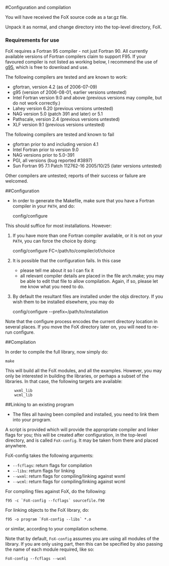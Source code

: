 #Configuration and compilation

You will have received the FoX source code as a tar.gz file.

Unpack it as normal, and change directory into the top-level directory, FoX.


### Requirements for use

FoX requires a Fortran 95 compiler - not just Fortran 90. All currently available versions of Fortran compilers claim to support F95. If your favoured compiler is not listed as working below, I recommend the use of [g95](www.g95.org), which is free to download and use.

The following compilers are tested and are known to work:

* gfortran, version 4.2 (as of 2006-07-09)
* g95 (version of 2006-08-01, earlier versions untested)
* Intel Fortran version 9.0 and above (previous versions may compile, but do not work correctly.)
* Lahey version 6.20 (previous versions untested)
* NAG version 5.0 (patch 391 and later) or 5.1
* Pathscale, version 2.4 (previous versions untested)
* XLF version 9.1 (previous versions untested)

The following compilers are tested and known to fail

* gfortran prior to and including version 4.1
* Intel Fortran prior to version 9.0
* NAG versions prior to 5.0-391
* PGI, all versions (bug reported #3897)
* Sun Fortran 95 7.1 Patch 112762-16 2005/10/25 (later versions untested)

Other compilers are untested; reports of their success or failure are welcomed.

##Configuration

* In order to generate the Makefile, make sure that you have a Fortran compiler in your `PATH`, and do:

	config/configure

This should suffice for most installations. However:

1. If you have more than one Fortran compiler available, or it is not on your `PATH`, you can force the choice by doing:

	config/configure FC=/path/to/compiler/of/choice

2. It is possible that the configuration fails. In this case
	* please tell me about it so I can fix it
  	* all relevant compiler details are placed in the file arch.make; you may be able to edit that file to allow compilation. Again, if so, please let me know what you need to do.

3. By default the resultant files are installed under the objs directory. If you wish them to be installed elsewhere, you may do

	config/configure --prefix=/path/to/installation

Note that the configure process encodes the current directory location in several
places.  If you move the FoX directory later on, you will need to re-run configure.

##Compilation

In order to compile the full library, now simply do:

	make

This will build all the FoX modules, and all the examples.
However, you may only be interested in building the libraries, or perhaps a subset of the libraries. In that case, the following targets are available:

        wxml_lib
        wcml_lib

##Linking to an existing program

* The files all having been compiled and installed, you need to link them into your program.

A script is provided which will provide the appropriate compiler and linker flags for you; this will be created after configuration, in the top-level directory, and is called `FoX-config`. It may be taken from there and placed anywhere.

FoX-config takes the following arguments:

* `--fcflags`: return flags for compilation
* `--libs`: return flags for linking
* `--wxml`: return flags for compiling/linking against wxml
* `--wcml`: return flags for compiling/linking against wcml


For compiling files against FoX, do the following:

 	f95 -c `FoX-config --fcflags` sourcefile.f90

For linking objects to the FoX library, do:

  	f95 -o program `FoX-config --libs` *.o

or similar, according to your compilation scheme. 

Note that by default, `FoX-config` assumes you are using all modules of the library. If you are only using part, then this can be specified by also passing the name of each module required, like so:

	FoX-config --fcflags --wcml

